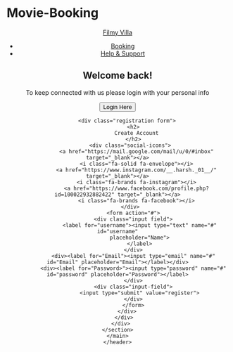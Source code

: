 # Movie-Booking
<!DOCTYPE html>
<html lang="en">
  <head>
    <meta charset="UTF-8" />
    <meta http-equiv="X-UA-Compatible" content="IE=edge" />
    <meta name="viewport" content="width=device-width, initial-scale=1.0" />
    <link rel="stylesheet" href="main.css" >
    <link rel="stylesheet" href="https://cdnjs.cloudflare.com/ajax/libs/font-awesome/6.4.2/css/all.min.css">
    <title>Movie Seat Booking</title>
  </head>
  <body>
    <header class="registration-header">
      <div class="container">
      <div class="logo">
        <a href="movie.html">Filmy Villa</a>
      </div>
      <nav>
        <ul>
          <li class="link">
            <a href="events.html">Booking</a>
          </li>
          <li class="link">
            <a href="about.html">Help & Support</a>
          </li>
        </ul>
      </nav>
      </div>
    <main>
      <div class="registration">
        <div class="grid-two--column">
          <div class="form-text">
          <section class="user-container login-section-----display">
                      <h1>
                Welcome back!
                      </h1>
              <p>To keep connected with us please login with your personal info</p>
              <button class="registration-btn">Login Here</button>
          </div>

          <div class="registration form">
              <h2>
                Create Account
              </h2>
            <div class="social-icons">
                <a href="https://mail.google.com/mail/u/0/#inbox" target="_blank"></a>
                <i class="fa-solid fa-envelope"></i>
                <a href="https://www.instagram.com/__.harsh._01__/" target="_blank"></a>
                <i class="fa-brands fa-instagram"></i>
                <a href="https://www.facebook.com/profile.php?id=100022932882422" target="_blank"></a>
                <i class="fa-brands fa-facebook"></i>
            </div>
              <form action="#">
              <div class="input field">
                  <label for="username"><input type="text" name="#" id="username"
                  placeholder="Name">
                  </label>
              </div>
              <div><label for="Email"><input type="email" name="#" id="Email" placeholder="Email"></label></div>
              <div><label for="Password>"><input type="password" name="#" id="password" placeholder="Password"></label>
              </div>
              <div class="input-field">
                  <input type="submit" value="register">
              </div>
              </form>
          </div>
        </div>
      </div>
    </section>
    </main>
    </header>
  </body>
</html>

